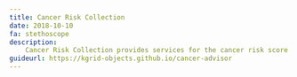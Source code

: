 ```yaml
---
title: Cancer Risk Collection
date: 2018-10-10
fa: stethoscope
description:
    Cancer Risk Collection provides services for the cancer risk score calculation and interpretation.
guideurl: https://kgrid-objects.github.io/cancer-advisor
---
```

